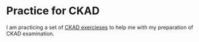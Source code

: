 # Practice for CKAD
I am practicing a set of [CKAD exercieses](https://github.com/dgkanatsios/CKAD-exercises) to help me with my preparation of CKAD examination.
